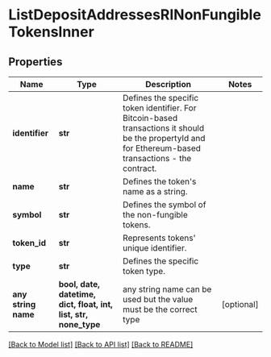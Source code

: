 # ListDepositAddressesRINonFungibleTokensInner


## Properties
Name | Type | Description | Notes
------------ | ------------- | ------------- | -------------
**identifier** | **str** | Defines the specific token identifier. For Bitcoin-based transactions it should be the propertyId and for Ethereum-based transactions - the contract. | 
**name** | **str** | Defines the token&#39;s name as a string. | 
**symbol** | **str** | Defines the symbol of the non-fungible tokens. | 
**token_id** | **str** | Represents tokens&#39; unique identifier. | 
**type** | **str** | Defines the specific token type. | 
**any string name** | **bool, date, datetime, dict, float, int, list, str, none_type** | any string name can be used but the value must be the correct type | [optional]

[[Back to Model list]](../README.md#documentation-for-models) [[Back to API list]](../README.md#documentation-for-api-endpoints) [[Back to README]](../README.md)


